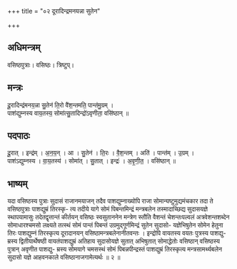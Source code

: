 +++
title = "०२ दूरादिन्द्रमनयन्ना सुतेन"

+++
## अधिमन्त्रम्
वसिष्ठपुत्राः। वसिष्ठः। त्रिष्टुप्।

## मन्त्रः
दू॒रादिन्द्र॑मनय॒न्ना सु॒तेन॑ ति॒रो वै॑श॒न्तमति॒ पान्त॑मु॒ग्रम् ।  
पाश॑द्युम्नस्य वाय॒तस्य॒ सोमा॑त्सु॒तादिन्द्रो॑ऽवृणीता॒ वसि॑ष्ठान् ॥

## पदपाठः
दू॒रात् । इन्द्र॑म् । अ॒न॒य॒न् । आ । सु॒तेन॑ । ति॒रः । वै॒श॒न्तम् । अति॑ । पान्त॑म् । उ॒ग्रम् ।  
पाश॑ऽद्युम्नस्य । वा॒य॒तस्य॑ । सोमा॑त् । सु॒तात् । इन्द्रः॑ । अ॒वृ॒णी॒त॒ । वसि॑ष्ठान् ॥

## भाष्यम्
यदा वसिष्ठस्य पुत्राः सुदासं राजानमयाजन् तदैव पाशद्युम्नाख्योपि राजा सोमान्यष्टुमुद्यमंचकार तदा ते वसिष्ठपुत्राः पाशद्युम्रं तिरस्कृ- त्य तदीये यागे सोमं पिबन्तमिन्द्रं मन्त्रबलेन तस्मादाच्छिद्य सुदासयज्ञे स्थापयामासुः तदेतद्वृत्तान्तं कीर्तयन् वसिष्ठः स्वसुताननेन मन्त्रेण स्तौति वैशन्तं चेशन्तःपल्वलं अत्रवेशन्तशब्देन सोमाधारश्चमसो लक्ष्यते तत्स्थं सोमं पान्तं पिबन्तं उग्रमुद्गूर्णमिन्द्रं सुतेन सुदासो- यज्ञेभिषुतेन सोमेन हेतुना तिरः पाशद्युम्नं तिरस्कृत्य दूरादानयन् वसिष्ठामन्त्रबलेनानीतवन्तः । इन्द्रोपि वायतस्य वयतः पुत्रस्य पाशद्यु- म्रस्य द्वितीयार्थेषष्ठी वायतंपाशद्युम्रं अतिहाय सुदासोयज्ञे सुतात् अभिषुतात् सोमाद्धेतोः वसिष्ठान् वसिष्ठस्य पुत्रान् अवृणीत पाशद्यु- म्रस्य सोमयागे चमसस्थं सोमं पिबन्नपीन्द्रस्तं पाशद्युम्रं तिरस्कृत्य मन्त्रसामर्थ्यबलेन सुदासो यज्ञे आहवनकाले वसिष्ठानाजगामेत्यर्थः ॥ २ ॥